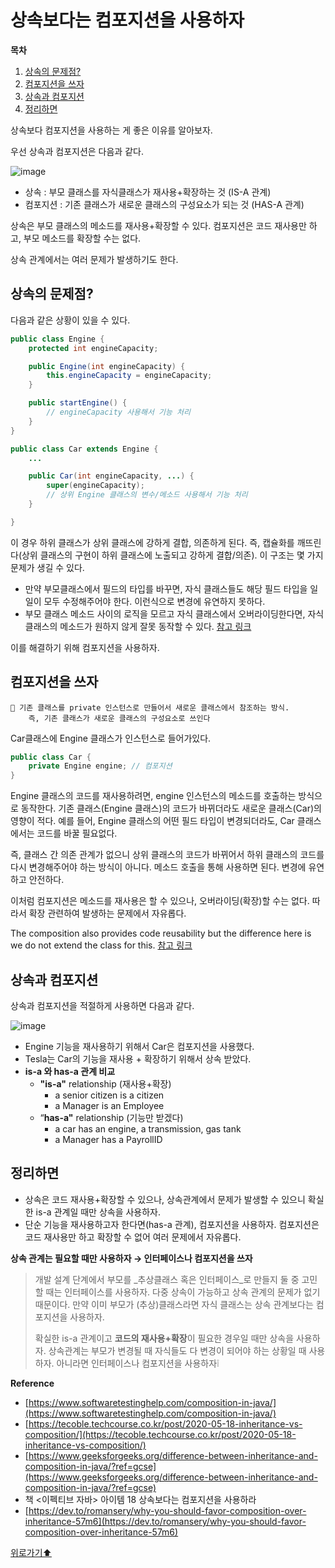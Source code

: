 # 상속보다는 컴포지션을 사용하자

**목차**

1. [상속의 문제점?](prefer\_composition\_than\_inheritance.md#상속의-문제점)
2. [컴포지션을 쓰자](prefer\_composition\_than\_inheritance.md#컴포지션을-쓰자)
3. [상속과 컴포지션](prefer\_composition\_than\_inheritance.md#상속과-컴포지션)
4. [정리하면](prefer\_composition\_than\_inheritance.md#정리하면)

상속보다 컴포지션을 사용하는 게 좋은 이유를 알아보자.

우선 상속과 컴포지션은 다음과 같다.

![image](https://user-images.githubusercontent.com/77563814/185729802-9a1529e8-ec07-4700-a673-6360d87ca4ed.png)

* 상속 : 부모 클래스를 자식클래스가 재사용+확장하는 것 (IS-A 관계)
* 컴포지션 : 기존 클래스가 새로운 클래스의 구성요소가 되는 것 (HAS-A 관계)

상속은 부모 클래스의 메소드를 재사용+확장할 수 있다. 컴포지션은 코드 재사용만 하고, 부모 메소드를 확장할 수는 없다.

상속 관계에서는 여러 문제가 발생하기도 한다.

## 상속의 문제점?

다음과 같은 상황이 있을 수 있다.

```java
public class Engine {
    protected int engineCapacity;

    public Engine(int engineCapacity) {
        this.engineCapacity = engineCapacity;
    }

    public startEngine() {
        // engineCapacity 사용해서 기능 처리
    }
}

public class Car extends Engine {
    ...

    public Car(int engineCapacity, ...) {
        super(engineCapacity);
        // 상위 Engine 클래스의 변수/메소드 사용해서 기능 처리
    }

}
```

이 경우 하위 클래스가 상위 클래스에 강하게 결합, 의존하게 된다. 즉, 캡슐화를 깨뜨린다(상위 클래스의 구현이 하위 클래스에 노출되고 강하게 결합/의존). 이 구조는 몇 가지 문제가 생길 수 있다.

* 만약 부모클래스에서 필드의 타입를 바꾸면, 자식 클래스들도 해당 필드 타입을 일일이 모두 수정해주어야 한다. 이런식으로 변경에 유연하지 못하다.
* 부모 클래스 메소드 사이의 로직을 모르고 자식 클래스에서 오버라이딩한다면, 자식 클래스의 메소드가 원하지 않게 잘못 동작할 수 있다. [참고 링크](https://happy-playboy.tistory.com/entry/Item-18-%EC%83%81%EC%86%8D%EB%B3%B4%EB%8B%A4%EB%8A%94-%EC%BB%B4%ED%8F%AC%EC%A7%80%EC%85%98%EC%9D%84-%EC%82%AC%EC%9A%A9%ED%95%98%EB%9D%BC)

이를 해결하기 위해 컴포지션을 사용하자.

## 컴포지션을 쓰자

```
🌟 기존 클래스를 private 인스턴스로 만들어서 새로운 클래스에서 참조하는 방식.
    즉, 기존 클래스가 새로운 클래스의 구성요소로 쓰인다
```

Car클래스에 Engine 클래스가 인스턴스로 들어가있다.

```java
public class Car {
    private Engine engine; // 컴포지션
}
```

Engine 클래스의 코드를 재사용하려면, engine 인스턴스의 메소드를 호출하는 방식으로 동작한다. 기존 클래스(Engine 클래스)의 코드가 바뀌더라도 새로운 클래스(Car)의 영향이 적다. 예를 들어, Engine 클래스의 어떤 필드 타입이 변경되더라도, Car 클래스에서는 코드를 바꿀 필요없다.

즉, 클래스 간 의존 관계가 없으니 상위 클래스의 코드가 바뀌어서 하위 클래스의 코드를 다시 변경해주어야 하는 방식이 아니다. 메소드 호출을 통해 사용하면 된다. 변경에 유연하고 안전하다.

이처럼 컴포지션은 메소드를 재사용은 할 수 있으나, 오버라이딩(확장)할 수는 없다. 따라서 확장 관련하여 발생하는 문제에서 자유롭다.

The composition also provides code reusability but the difference here is we do not extend the class for this. [참고 링크](https://www.geeksforgeeks.org/difference-between-inheritance-and-composition-in-java/?ref=gcse)

## 상속과 컴포지션

상속과 컴포지션을 적절하게 사용하면 다음과 같다.

![image](https://user-images.githubusercontent.com/77563814/185729831-cafd989e-c1b1-4651-bd80-d5701716d243.png)

* Engine 기능을 재사용하기 위해서 Car은 컴포지션을 사용했다.
* Tesla는 Car의 기능을 재사용 + 확장하기 위해서 상속 받았다.
* **is-a 와 has-a 관계 비교**
  * **"is-a"** relationship (재사용+확장)
    * a senior citizen is a citizen
    * a Manager is an Employee
  * “**has-a"** relationship (기능만 받겠다)
    * a car has an engine, a transmission, gas tank
    * a Manager has a PayrollID

## 정리하면

* 상속은 코드 재사용+확장할 수 있으나, 상속관계에서 문제가 발생할 수 있으니 확실한 is-a 관계일 때만 상속을 사용하자.
* 단순 기능을 재사용하고자 한다면(has-a 관계), 컴포지션을 사용하자. 컴포지션은 코드 재사용만 하고 확장할 수 없어 여러 문제에서 자유롭다.

**상속 관계는 필요할 때만 사용하자 → 인터페이스나 컴포지션을 쓰자**

> 개발 설계 단계에서 부모를 _추상클래스 혹은 인터페이스_로 만들지 둘 중 고민할 때는 인터페이스를 사용하자. 다중 상속이 가능하고 상속 관계의 문제가 없기 때문이다. 만약 이미 부모가 (추상)클래스라면 자식 클래스는 상속 관계보다는 컴포지션을 사용하자.
>
> 확실한 is-a 관계이고 **코드의 재사용+확장**이 필요한 경우일 때만 상속을 사용하자. 상속관계는 부모가 변경될 때 자식들도 다 변경이 되어야 하는 상황일 때 사용하자. 아니라면 인터페이스나 컴포지션을 사용하자❕

**Reference**

* [https://www.softwaretestinghelp.com/composition-in-java/](https://www.softwaretestinghelp.com/composition-in-java/)
* [https://tecoble.techcourse.co.kr/post/2020-05-18-inheritance-vs-composition/](https://tecoble.techcourse.co.kr/post/2020-05-18-inheritance-vs-composition/)
* [https://www.geeksforgeeks.org/difference-between-inheritance-and-composition-in-java/?ref=gcse](https://www.geeksforgeeks.org/difference-between-inheritance-and-composition-in-java/?ref=gcse)
* 책 <이펙티브 자바> 아이템 18 상속보다는 컴포지션을 사용하라
* [https://dev.to/romansery/why-you-should-favor-composition-over-inheritance-57m6](https://dev.to/romansery/why-you-should-favor-composition-over-inheritance-57m6)

[위로가기⬆](prefer\_composition\_than\_inheritance.md#상속보다는-컴포지션을-사용하자)
